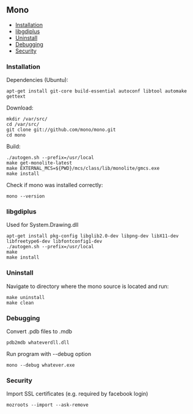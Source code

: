 ## Mono

 - [Installation](#installation)
 - [libgdiplus](#libgdiplus)
 - [Uninstall](#uninstall)
 - [Debugging](#debugging)
 - [Security](#security)

### Installation

Dependencies (Ubuntu):

```
apt-get install git-core build-essential autoconf libtool automake gettext
```

Download:

```
mkdir /var/src/
cd /var/src/
git clone git://github.com/mono/mono.git
cd mono
```

Build:

```
./autogen.sh --prefix=/usr/local
make get-monolite-latest
make EXTERNAL_MCS=${PWD}/mcs/class/lib/monolite/gmcs.exe
make install
```

Check if mono was installed correctly:

```
mono --version
```

### libgdiplus

Used for System.Drawing.dll

```
apt-get install pkg-config libglib2.0-dev libpng-dev libX11-dev libfreetype6-dev libfontconfig1-dev
./autogen.sh --prefix=/usr/local
make
make install
```

### Uninstall

Navigate to directory where the mono source is located and run:

```
make uninstall
make clean
```

### Debugging

Convert .pdb files to .mdb

```
pdb2mdb whateverdll.dll
```

Run program with --debug option

```
mono --debug whatever.exe
```

### Security

Import SSL certificates (e.g. required by facebook login)

```
mozroots --import --ask-remove
```
